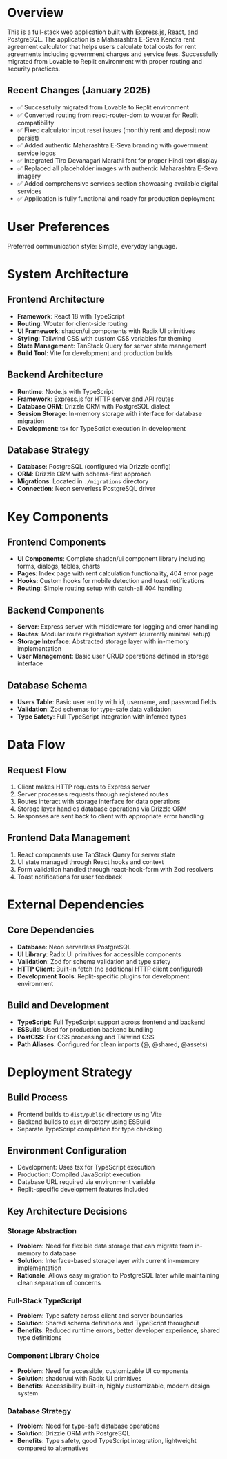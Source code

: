 # Overview

This is a full-stack web application built with Express.js, React, and PostgreSQL. The application is a Maharashtra E-Seva Kendra rent agreement calculator that helps users calculate total costs for rent agreements including government charges and service fees. Successfully migrated from Lovable to Replit environment with proper routing and security practices.

## Recent Changes (January 2025)
- ✅ Successfully migrated from Lovable to Replit environment
- ✅ Converted routing from react-router-dom to wouter for Replit compatibility
- ✅ Fixed calculator input reset issues (monthly rent and deposit now persist)
- ✅ Added authentic Maharashtra E-Seva branding with government service logos
- ✅ Integrated Tiro Devanagari Marathi font for proper Hindi text display
- ✅ Replaced all placeholder images with authentic Maharashtra E-Seva imagery
- ✅ Added comprehensive services section showcasing available digital services
- ✅ Application is fully functional and ready for production deployment

# User Preferences

Preferred communication style: Simple, everyday language.

# System Architecture

## Frontend Architecture
- **Framework**: React 18 with TypeScript
- **Routing**: Wouter for client-side routing
- **UI Framework**: shadcn/ui components with Radix UI primitives
- **Styling**: Tailwind CSS with custom CSS variables for theming
- **State Management**: TanStack Query for server state management
- **Build Tool**: Vite for development and production builds

## Backend Architecture
- **Runtime**: Node.js with TypeScript
- **Framework**: Express.js for HTTP server and API routes
- **Database ORM**: Drizzle ORM with PostgreSQL dialect
- **Session Storage**: In-memory storage with interface for database migration
- **Development**: tsx for TypeScript execution in development

## Database Strategy
- **Database**: PostgreSQL (configured via Drizzle config)
- **ORM**: Drizzle ORM with schema-first approach
- **Migrations**: Located in `./migrations` directory
- **Connection**: Neon serverless PostgreSQL driver

# Key Components

## Frontend Components
- **UI Components**: Complete shadcn/ui component library including forms, dialogs, tables, charts
- **Pages**: Index page with rent calculation functionality, 404 error page
- **Hooks**: Custom hooks for mobile detection and toast notifications
- **Routing**: Simple routing setup with catch-all 404 handling

## Backend Components
- **Server**: Express server with middleware for logging and error handling
- **Routes**: Modular route registration system (currently minimal setup)
- **Storage Interface**: Abstracted storage layer with in-memory implementation
- **User Management**: Basic user CRUD operations defined in storage interface

## Database Schema
- **Users Table**: Basic user entity with id, username, and password fields
- **Validation**: Zod schemas for type-safe data validation
- **Type Safety**: Full TypeScript integration with inferred types

# Data Flow

## Request Flow
1. Client makes HTTP requests to Express server
2. Server processes requests through registered routes
3. Routes interact with storage interface for data operations
4. Storage layer handles database operations via Drizzle ORM
5. Responses are sent back to client with appropriate error handling

## Frontend Data Management
1. React components use TanStack Query for server state
2. UI state managed through React hooks and context
3. Form validation handled through react-hook-form with Zod resolvers
4. Toast notifications for user feedback

# External Dependencies

## Core Dependencies
- **Database**: Neon serverless PostgreSQL
- **UI Library**: Radix UI primitives for accessible components
- **Validation**: Zod for schema validation and type safety
- **HTTP Client**: Built-in fetch (no additional HTTP client configured)
- **Development Tools**: Replit-specific plugins for development environment

## Build and Development
- **TypeScript**: Full TypeScript support across frontend and backend
- **ESBuild**: Used for production backend bundling
- **PostCSS**: For CSS processing and Tailwind CSS
- **Path Aliases**: Configured for clean imports (@, @shared, @assets)

# Deployment Strategy

## Build Process
- Frontend builds to `dist/public` directory using Vite
- Backend builds to `dist` directory using ESBuild
- Separate TypeScript compilation for type checking

## Environment Configuration
- Development: Uses tsx for TypeScript execution
- Production: Compiled JavaScript execution
- Database URL required via environment variable
- Replit-specific development features included

## Key Architecture Decisions

### Storage Abstraction
- **Problem**: Need for flexible data storage that can migrate from in-memory to database
- **Solution**: Interface-based storage layer with current in-memory implementation
- **Rationale**: Allows easy migration to PostgreSQL later while maintaining clean separation of concerns

### Full-Stack TypeScript
- **Problem**: Type safety across client and server boundaries
- **Solution**: Shared schema definitions and TypeScript throughout
- **Benefits**: Reduced runtime errors, better developer experience, shared type definitions

### Component Library Choice
- **Problem**: Need for accessible, customizable UI components
- **Solution**: shadcn/ui with Radix UI primitives
- **Benefits**: Accessibility built-in, highly customizable, modern design system

### Database Strategy
- **Problem**: Need for type-safe database operations
- **Solution**: Drizzle ORM with PostgreSQL
- **Benefits**: Type safety, good TypeScript integration, lightweight compared to alternatives